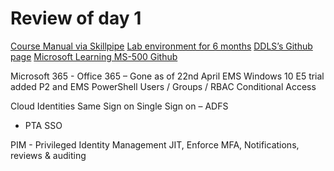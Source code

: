 # Review of day 1 
[Course Manual via Skillpipe](http://Skillpipe.com)
[Lab environment for 6 months](http://DDLS.LearnOnDemand.net)
[DDLS’s Github page](https://github.com/DDLSTraining/Engage)
[Microsoft Learning MS-500 Github]( https://github.com/MicrosoftLearning/MS-500-Microsoft-365-Security)

Microsoft 365  - Office 365 – Gone as of 22nd April
			          EMS
    		        Windows 10
E5 trial added P2 and EMS
PowerShell
Users / Groups / RBAC
Conditional Access

Cloud Identities
Same Sign on
Single Sign on – ADFS
-	PTA SSO	

PIM - Privileged Identity Management	JIT, Enforce MFA, Notifications, reviews & auditing
